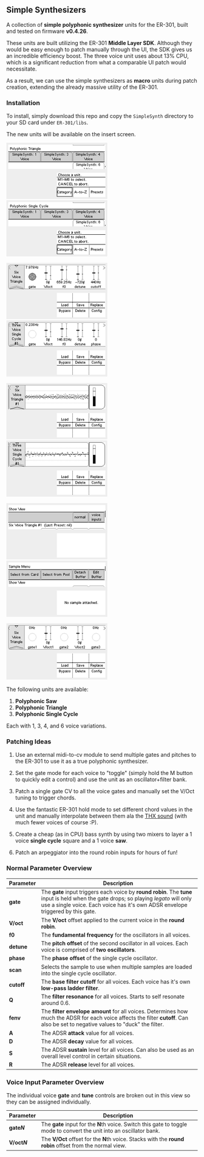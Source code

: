 ## Simple Synthesizers

A collection of **simple polyphonic synthesizer** units for the ER-301, built and tested on firmware **v0.4.26**.

These units are built utilizing the ER-301 **Middle Layer SDK**. Although they would be easy enough to patch manually through the UI, the SDK gives us an incredible efficiency boost. The three voice unit uses about 13% CPU, which is a significant reduction from what a comparable UI patch would necessitate.

As a result, we can use the simple synthesizers as **macro** units during patch creation, extending the already massive utility of the ER-301.

### Installation
To install, simply download this repo and copy the `SimpleSynth` directory to your SD card under `ER-301/libs`.

The new units will be available on the insert screen.

![](screenshots/TriangleInsert.png)
![](screenshots/SingleCycleInsert.png)

![](screenshots/TriangleNormal.png)
![](screenshots/SingleCycleNormal.png)

![](screenshots/TriangleWave.png)
![](screenshots/SingleCycleWave.png)

![](screenshots/TriangleMenu.png)
![](screenshots/SingleCycleMenu.png)

![](screenshots/TriangleVoiceInputs.png)

The following units are available:

1. **Polyphonic Saw**
2. **Polyphonic Triangle**
3. **Polyphonic Single Cycle**

Each with 1, 3, 4, and 6 voice variations.

### Patching Ideas

1. Use an external midi-to-cv module to send multiple gates and pitches to the ER-301 to use it as a true polyphonic synthesizer.

2. Set the gate mode for each voice to "toggle" (simply hold the M button to quickly edit a control) and use the unit as an oscillator+filter bank.

3. Patch a single gate CV to all the voice gates and manually set the V/Oct tuning to trigger chords.

4. Use the fantastic ER-301 hold mode to set different chord values in the unit and manually interpolate between them ala the [THX sound](https://www.youtube.com/watch?v=FWkJ86JqlPA) (with much fewer voices of course :P).

5. Create a cheap (as in CPU) bass synth by using two mixers to layer a 1 voice **single cycle** square and a 1 voice **saw**.

6. Patch an arpeggiator into the round robin inputs for hours of fun!

### Normal Parameter Overview

Parameter | Description
--------- | -----------
**gate** | The **gate** input triggers each voice by **round robin**. The **tune** input is held when the gate drops; so playing _legato_ will only use a single voice. Each voice has it's own ADSR envelope triggered by this gate.
**V/oct** | The **V/oct** offset applied to the current voice in the **round robin**.
**f0** | The **fundamental frequency** for the oscillators in all voices.
**detune** | The **pitch offset** of the second oscillator in all voices. Each voice is comprised of **two oscillators**.
**phase** | The **phase offset** of the single cycle oscillator.
**scan** | Selects the sample to use when multiple samples are loaded into the single cycle oscillator.
**cutoff** | The **base filter cutoff** for all voices. Each voice has it's own **low-pass ladder filter**.
**Q** | The **filter resonance** for all voices. Starts to self resonate around 0.6.
**fenv** | The **filter envelope amount** for all voices. Determines how much the ADSR for each voice affects the filter **cutoff**. Can also be set to negative values to "duck" the filter.
**A** | The ADSR **attack** value for all voices.
**D** | The ADSR **decay** value for all voices.
**S** | The ADSR **sustain** level for all voices. Can also be used as an overall level control in certain situations.
**R** | The ADSR **release** level for all voices.

### Voice Input Parameter Overview

The individual voice **gate** and **tune** controls are broken out in this view so they can be assigned individually.

Parameter | Description
--------- | -----------
**gate*N*** | The **gate** input for the **N**th voice. Switch this gate to toggle mode to convert the unit into an oscillator bank.
**V/oct*N*** | The **V/Oct** offset for the **N**th voice. Stacks with the **round robin** offset from the normal view.
